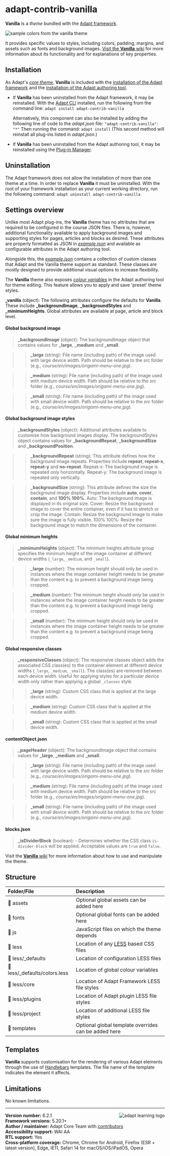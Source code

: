 # adapt-contrib-vanilla

**Vanilla** is a *theme* bundled with the [Adapt framework](https://github.com/adaptlearning/adapt_framework).

<img src="https://github.com/adaptlearning/documentation/blob/master/04_wiki_assets/plug-ins/images/vanilla01.jpg" alt="sample colors from the vanilla theme">

It provides specific values to styles, including colors, padding, margins, and assets such as fonts and background images. [Visit the **Vanilla** wiki](https://github.com/adaptlearning/adapt-contrib-vanilla/wiki) for more information about its functionality and for explanations of key properties.

## Installation

As Adapt's *[core theme](https://github.com/adaptlearning/adapt_framework/wiki/Core-Plug-ins-in-the-Adapt-Learning-Framework#theme),* **Vanilla** is included with the [installation of the Adapt framework](https://github.com/adaptlearning/adapt_framework/wiki/Manual-installation-of-the-Adapt-framework#installation) and the [installation of the Adapt authoring tool](https://github.com/adaptlearning/adapt_authoring/wiki/Installing-Adapt-Origin).

* If **Vanilla** has been uninstalled from the Adapt framework, it may be reinstalled.
With the [Adapt CLI](https://github.com/adaptlearning/adapt-cli) installed, run the following from the command line:
`adapt install adapt-contrib-vanilla`

    Alternatively, this component can also be installed by adding the following line of code to the *adapt.json* file:
    `"adapt-contrib-vanilla": "*"`
    Then running the command:
    `adapt install`
    (This second method will reinstall all plug-ins listed in *adapt.json*.)

* If **Vanilla** has been uninstalled from the Adapt authoring tool, it may be reinstalled using the [Plug-in Manager](https://github.com/adaptlearning/adapt_authoring/wiki/Plugin-Manager).

## Uninstallation

The Adapt framework does not allow the installation of more than one theme at a time. In order to replace **Vanilla** it must be uninstalled. With the root of your framework installation as your current working directory, run the following command:
`adapt uninstall adapt-contrib-vanilla`

## Settings overview

Unlike most Adapt plug-ins, the **Vanilla** theme has no attributes that are required to be configured in the course JSON files. There is, however, additional functionality available to apply background images and supporting styles for pages, articles and blocks as desired. These attributes are properly formatted as JSON in [*example.json*](https://github.com/adaptlearning/adapt-contrib-vanilla/blob/master/example.json) and available as configurable attributes in the Adapt authoring tool.

Alongside this, the [*example.json*](https://github.com/adaptlearning/adapt-contrib-vanilla/blob/master/example.json#L86) contains a collection of custom classes that Adapt and the Vanilla theme support as standard. These classes are mostly designed to provide additional visual options to increase flexibility.

The **Vanilla** theme also exposes [*colour variables*](https://github.com/adaptlearning/adapt-contrib-vanilla/blob/master/less/_defaults/colors.less) in the Adapt authoring tool for theme editing. This feature allows you to apply and save 'preset' theme styles.

**\_vanilla** (object): The following attributes configure the defaults for **Vanilla**. These include **\_backgroundImage**, **\_backgroundStyles** and **\_minimumHeights**. Global attributes are available at page, article and block level.

#### Global background image
>**\_backgroundImage** (object): The backgroundImage object that contains values for **\_large**, **\_medium** and **\_small**.

>>**\_large** (string): File name (including path) of the image used with large device width. Path should be relative to the *src* folder (e.g., *course/en/images/origami-menu-one.jpg*).

>>**\_medium** (string): File name (including path) of the image used with medium device width. Path should be relative to the *src* folder (e.g., *course/en/images/origami-menu-one.jpg*).

>>**\_small** (string): File name (including path) of the image used with small device width. Path should be relative to the *src* folder (e.g., *course/en/images/origami-menu-one.jpg*).

#### Global background image styles
>**_backgroundStyles** (object): Additional attributes available to customise how background images display. The backgroundStyles object contains values for **\_backgroundRepeat**, **\_backgroundSize** and **\_backgroundPosition**.

>>**\_backgroundRepeat** (string): This attribute defines how the background image repeats. Properties include **repeat**, **repeat-x**, **repeat-y** and **no-repeat**.
Repeat-x: The background image is repeated only horizontally. Repeat-y: The background image is repeated only vertically.

>>**\_backgroundSize** (string): This attribute defines the size the background image display. Properties include **auto**, **cover**, **contain**, and **100% 100%**.
Auto: The background image is displayed in its original size. Cover: Resize the background image to cover the entire container, even if it has to stretch or crop the image. Contain: Resize the background image to make sure the image is fully visible. 100% 100%: Resize the background image to match the dimensions of the container.

#### Global minimum heights
>**_minimumHeights** (object): The minimum heights attribute group specifies the minimum height of the image container at different device widths (`_large`, `_medium`, and `_small`).

>>**\_large** (number): The minimum height should only be used in instances where the image container height needs to be greater than the content e.g. to prevent a background image being cropped.

>>**\_medium** (number): The minimum height should only be used in instances where the image container height needs to be greater than the content e.g. to prevent a background image being cropped.

>>**\_small** (number): The minimum height should only be used in instances where the image container height needs to be greater than the content e.g. to prevent a background image being cropped.

#### Global responsive classes
>**\_responsiveClasses** (object): The responsive classes object adds the associated CSS class(es) to the container element at different device widths (`_large`, `_medium`, `_small`). The class(es) are removed between each device width. Useful for applying styles for a particular device width only rather than applying a global `_classes` style.

>>**\_large** (string): Custom CSS class that is applied at the large device width.

>>**\_medium** (string): Custom CSS class that is applied at the medium device width.

>>**\_small** (string): Custom CSS class that is applied at the small device width.

#### **contentObject.json**
>**\_pageHeader** (object): The backgroundImage object that contains values for **\_large**, **\_medium** and **\_small**.

>>**\_large** (string): File name (including path) of the image used with large device width. Path should be relative to the *src* folder (e.g., *course/en/images/origami-menu-one.jpg*).

>>**\_medium** (string): File name (including path) of the image used with medium device width. Path should be relative to the *src* folder (e.g., *course/en/images/origami-menu-one.jpg*).

>>**\_small** (string): File name (including path) of the image used with small device width. Path should be relative to the *src* folder (e.g., *course/en/images/origami-menu-one.jpg*).

#### **blocks.json**
>**\_isDividerBlock** (boolean): - Determines whether the CSS class `is-divider-block` will be applied. Acceptable values are `true` and `false`.

Visit the [**Vanilla** wiki](https://github.com/adaptlearning/adapt-contrib-vanilla/wiki) for more information about how to use and manipulate the theme.

## Structure

| Folder/File         | Description  |
| :-------------      |:-------------|
| 📁 assets                     | Optional global assets can be added here |
| 📁 fonts                      | Optional global fonts can be added here |
| 📁 js                         | JavaScript files on which the theme depends |
| 📁 less                       | Location of any [LESS](http://lesscss.org/) based CSS files |
| 📁 less/_defaults             | Location of configuration LESS files |
| 📄 less/_defaults/colors.less | Location of global colour variables |
| 📁 less/core                  | Location of Adapt Framework LESS file styles |
| 📁 less/plugins               | Location of Adapt plugin LESS file styles |
| 📁 less/project               | Location of additional LESS file styles |
| 📁 templates                  | Optional global template overrides can be added here |

## Templates

**Vanilla** supports customisation for the rendering of various Adapt elements through the use of [Handlebars](http://handlebarsjs.com/) templates. The file name of the template indicates the element it affects.

## Limitations

No known limitations.

----------------------------
**Version number:**  6.2.1  <a href="https://community.adaptlearning.org/" target="_blank"><img src="https://github.com/adaptlearning/documentation/blob/master/04_wiki_assets/plug-ins/images/adapt-logo-mrgn-lft.jpg" alt="adapt learning logo" align="right"></a><br>
**Framework versions:**  5.20.1+<br>
**Author / maintainer:** Adapt Core Team with [contributors](https://github.com/adaptlearning/adapt-contrib-vanilla/graphs/contributors)<br>
**Accessibility support:** WAI AA<br>
**RTL support:** Yes<br>
**Cross-platform coverage:** Chrome, Chrome for Android, Firefox (ESR + latest version), Edge, IE11, Safari 14 for macOS/iOS/iPadOS, Opera<br>
